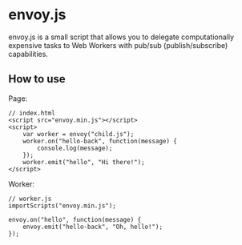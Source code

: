 # envoy.js
envoy.js is a small script that allows you to delegate computationally expensive tasks to Web Workers with pub/sub (publish/subscribe) capabilities.

## How to use
Page:

	// index.html
	<script src="envoy.min.js"></script>
	<script>
		var worker = envoy("child.js");
		worker.on("hello-back", function(message) {
			console.log(message);
		});
		worker.emit("hello", "Hi there!");
	</script>

Worker:

	// worker.js
	importScripts("envoy.min.js");

	envoy.on("hello", function(message) {
		envoy.emit("hello-back", "Oh, hello!");
	});
